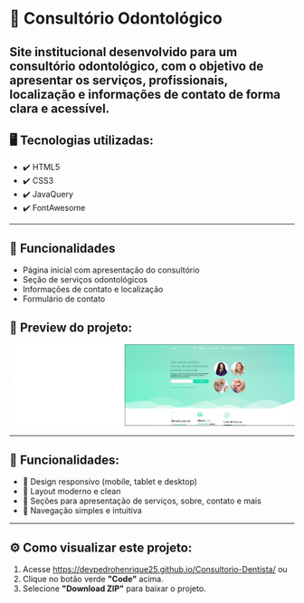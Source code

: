 # 🦷 Consultório Odontológico

Site institucional desenvolvido para um consultório odontológico, com o objetivo de apresentar os serviços, profissionais, localização e informações de contato de forma clara e acessível.
---

## 🖥️ Tecnologias utilizadas:
- ✔️ HTML5
- ✔️ CSS3
- ✔️ JavaQuery
- ✔️ FontAwesome
---

## 📄 Funcionalidades

- Página inicial com apresentação do consultório
- Seção de serviços odontológicos
- Informações de contato e localização
- Formulário de contato

## 📸 Preview do projeto:
![Preview](./preview.png) 

---

## 📂 Funcionalidades:
- 🔸 Design responsivo (mobile, tablet e desktop)
- 🔸 Layout moderno e clean
- 🔸 Seções para apresentação de serviços, sobre, contato e mais
- 🔸 Navegação simples e intuitiva

---

## ⚙️ Como visualizar este projeto:
1. Acesse https://devpedrohenrique25.github.io/Consultorio-Dentista/
   ou
3. Clique no botão verde **"Code"** acima.
4. Selecione **"Download ZIP"** para baixar o projeto.
